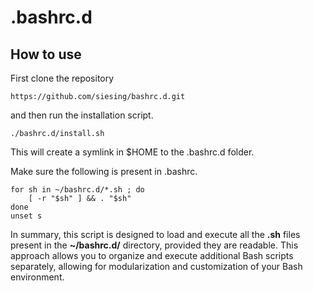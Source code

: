 # .bashrc.d

## How to use
First clone the repository
```console
https://github.com/siesing/bashrc.d.git
```
 and then run the installation script.
```console
./bashrc.d/install.sh
```
This will create a symlink in $HOME to the .bashrc.d folder.

Make sure the following is present in .bashrc.
```console
for sh in ~/bashrc.d/*.sh ; do
    [ -r "$sh" ] && . "$sh"
done
unset s
```
In summary, this script is designed to load and execute all the **.sh** files present in the **~/bashrc.d/** directory, provided they are readable. This approach allows you to organize and execute additional Bash scripts separately, allowing for modularization and customization of your Bash environment.
